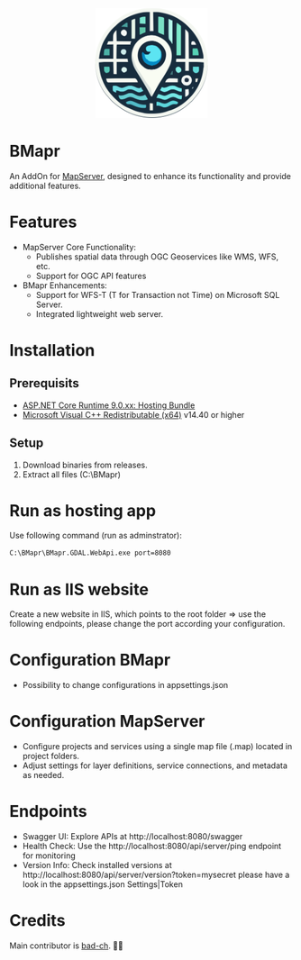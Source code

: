 <p align="center">
  <img width="200" src="https://github.com/bad-ch/BMapr-public/blob/master/logo.svg"><br/>
</p>


# BMapr
An AddOn for [MapServer](https://mapserver.org/), designed to enhance its functionality and provide additional features.

# Features
* MapServer Core Functionality:
  * Publishes spatial data through OGC Geoservices like WMS, WFS, etc.
  * Support for OGC API features
* BMapr Enhancements:
  * Support for WFS-T (T for Transaction not Time) on Microsoft SQL Server.
  * Integrated lightweight web server.

# Installation

## Prerequisits
* [ASP.NET Core Runtime 9.0.xx: Hosting Bundle](https://dotnet.microsoft.com/en-us/download/dotnet/9.0)
* [Microsoft Visual C++ Redistributable (x64)](https://learn.microsoft.com/en-us/cpp/windows/latest-supported-vc-redist?view=msvc-170#latest-microsoft-visual-c-redistributable-version) v14.40 or higher

## Setup
1. Download binaries from releases.
2. Extract all files (C:\BMapr\)

# Run as hosting app

Use following command (run as adminstrator):
``` bat
C:\BMapr\BMapr.GDAL.WebApi.exe port=8080
```

# Run as IIS website

Create a new website in IIS, which points to the root folder => use the following endpoints, please change the port according your configuration.

# Configuration BMapr
* Possibility to change configurations in appsettings.json 
# Configuration MapServer
* Configure projects and services using a single map file (.map) located in project folders.
* Adjust settings for layer definitions, service connections, and metadata as needed.

# Endpoints
* Swagger UI: Explore APIs at http://localhost:8080/swagger
* Health Check: Use the http://localhost:8080/api/server/ping endpoint for monitoring
* Version Info: Check installed versions at http://localhost:8080/api/server/version?token=mysecret please have a look in the appsettings.json Settings|Token

# Credits
Main contributor is [bad-ch](https://github.com/bad-ch). :ok_man:
